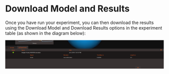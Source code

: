Download Model and Results
==========================

Once you have run your experiment, you can then download the results
using the Download Model and Download Results options in the experiment
table (as shown in the diagram below):

![image](images/gif/download_model.gif)
